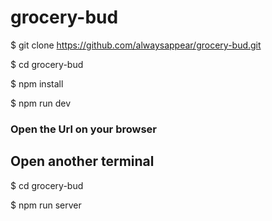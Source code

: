 # grocery-bud

$ git clone https://github.com/alwaysappear/grocery-bud.git

$ cd grocery-bud

$ npm install

$ npm run dev

### Open the Url on your browser

## Open another terminal

$ cd grocery-bud

$ npm run server

